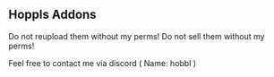 ## Hoppls Addons ##

Do not reupload them without my perms!
Do not sell them without my perms!

Feel free to contact me via discord ( Name: hobbl )
